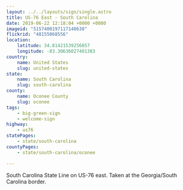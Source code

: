 ```yaml
---
layout: ../../layouts/sign/single.astro
title: US-76 East - South Carolina
date: 2019-06-22 12:18:04 +0000 +0000
imageid: "5157400197117140638"
flickrid: "48155068556"
location:
    latitude: 34.81421539256057
    longitude: -83.30636027401383
country:
    name: United States
    slug: united-states
state:
    name: South Carolina
    slug: south-carolina
county:
    name: Oconee County
    slug: oconee
tags:
    - big-green-sign
    - welcome-sign
highway:
    - us76
statePages:
    - state/south-carolina
countyPages:
    - state/south-carolina/oconee

---
```

South Carolina State Line on US-76 east.  Taken at the Georgia/South Carolina border.